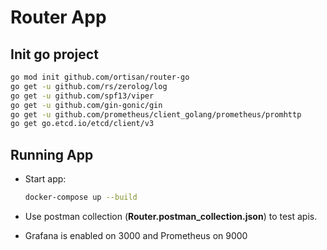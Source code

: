 # Router App

## Init go project

```sh
go mod init github.com/ortisan/router-go
go get -u github.com/rs/zerolog/log
go get -u github.com/spf13/viper
go get -u github.com/gin-gonic/gin
go get -u github.com/prometheus/client_golang/prometheus/promhttp
go get go.etcd.io/etcd/client/v3
```

## Running App

- Start app:

  ```sh
  docker-compose up --build
  ```

- Use postman collection (**Router.postman_collection.json**) to test apis.

- Grafana is enabled on 3000 and Prometheus on 9000


